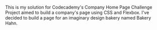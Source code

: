 This is my solution for Codecademy's Company Home Page Challenge Project aimed to build a company's page using CSS and Flexbox.
I've decided to build a page for an imaginary design bakery named Bakery Hahn.

